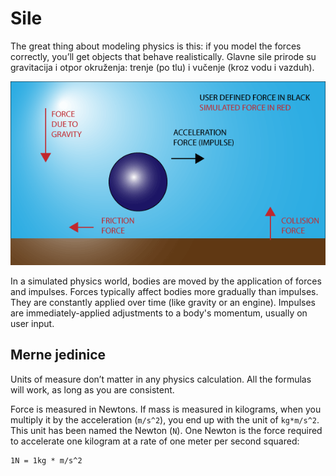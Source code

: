 # Sile

The great thing about modeling physics is this: if you model the forces correctly, you’ll get objects that behave realistically. Glavne sile prirode su gravitacija i otpor okruženja: trenje (po tlu) i vučenje (kroz vodu i vazduh).

![](slike/basic-forces.png)

In a simulated physics world, bodies are moved by the application of forces and impulses. Forces typically affect bodies more gradually than impulses. They are constantly applied over time (like gravity or an engine). Impulses are immediately-applied adjustments to a body's momentum, usually on user input.

## Merne jedinice

Units of measure don’t matter in any physics calculation. All the formulas will work, as long as you are consistent.

Force is measured in Newtons. If mass is measured in kilograms, when you multiply it by the acceleration (`m/s^2`), you end up with the unit of `kg*m/s^2`. This unit has been named the Newton (`N`). One Newton is the force required to accelerate one kilogram at a rate of one meter per second squared:
```
1N = 1kg * m/s^2
```
